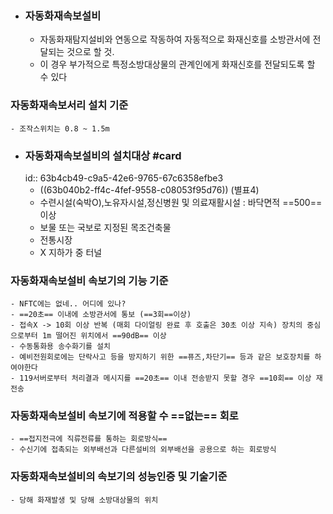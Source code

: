 - ### 자동화재속보설비
	- 자동화재탐지설비와 연동으로 작동하여 자동적으로 화재신호를 소방관서에 전달되는 것으로 할 것.
	- 이 경우 부가적으로 특정소방대상물의 관계인에게 화재신호를 전달되도록 할 수 있다
### 자동화재속보서리 설치 기준
	- 조작스위치는 0.8 ~ 1.5m
- ### 자동화재속보설비의 설치대상 #card
  id:: 63b4cb49-c9a5-42e6-9765-67c6358efbe3
	- ((63b040b2-ff4c-4fef-9558-c08053f95d76)) (별표4)
	- 수련시설(숙박O),노유자시설,정신병원 및 의료재활시설 : 바닥면적 ==500== 이상
	- 보물 또는 국보로 지정된 목조건축물
	- 전통시장
	- X 지하가 중 터널
### 자동화재속보설비 속보기의 기능 기준
	- NFTC에는 없네.. 어디에 있나?
	- ==20초== 이내에 소방관서에 통보 (==3회==이상)
	- 접속X -> 10회 이상 반복 (매회 다이얼링 완료 후 호출은 30초 이상 지속) 장치의 중심으로부터 1m 떨어진 위치에서 ==90dB== 이상
	- 수동통화용 송수화기를 설치
	- 예비전원회로에는 단락사고 등을 방지하기 위한 ==퓨즈,차단기== 등과 같은 보호장치를 하여야한다
	- 119서버로부터 처리결과 메시지를 ==20초== 이내 전송받지 못할 경우 ==10회== 이상 재전송
### 자동화재속보설비 속보기에 적용할 수 ==없는== 회로
	- ==접지전극에 직류전류를 통하는 회로방식==
	- 수신기에 접촉되는 외부배선과 다른설비의 외부배선을 공용으로 하는 회로방식
### 자동화재속보설비의 속보기의 성능인증 및 기술기준
	- 당해 화재발생 및 당해 소방대상물의 위치